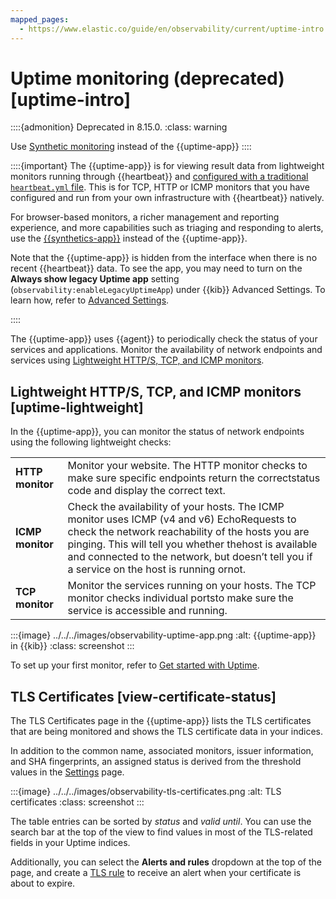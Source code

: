 ```yaml
---
mapped_pages:
  - https://www.elastic.co/guide/en/observability/current/uptime-intro.html
---
```


# Uptime monitoring (deprecated) [uptime-intro]

::::{admonition} Deprecated in 8.15.0.
:class: warning

Use [Synthetic monitoring](synthetic-monitoring.md) instead of the {{uptime-app}}
::::


::::{important}
The {{uptime-app}} is for viewing result data from lightweight monitors running through {{heartbeat}} and [configured with a traditional `heartbeat.yml` file](get-started-with-uptime.md). This is for TCP, HTTP or ICMP monitors that you have configured and run from your own infrastructure with {{heartbeat}} natively.

For browser-based monitors, a richer management and reporting experience, and more capabilities such as triaging and responding to alerts, use the [{{synthetics-app}}](synthetic-monitoring.md) instead of the {{uptime-app}}.

Note that the {{uptime-app}} is hidden from the interface when there is no recent {{heartbeat}} data. To see the app, you may need to turn on the **Always show legacy Uptime app** setting (`observability:enableLegacyUptimeApp`) under {{kib}} Advanced Settings. To learn how, refer to [Advanced Settings](asciidocalypse://docs/kibana/docs/reference/advanced-settings.md).

::::


The {{uptime-app}} uses {{agent}} to periodically check the status of your services and applications. Monitor the availability of network endpoints and services using [Lightweight HTTP/S, TCP, and ICMP monitors](synthetic-monitoring.md#monitoring-uptime).


## Lightweight HTTP/S, TCP, and ICMP monitors [uptime-lightweight]

In the {{uptime-app}}, you can monitor the status of network endpoints using the following lightweight checks:

|     |     |
| --- | --- |
| **HTTP monitor** | Monitor your website. The HTTP monitor checks to make sure specific endpoints return the correctstatus code and display the correct text. |
| **ICMP monitor** | Check the availability of your hosts. The ICMP monitor uses ICMP (v4 and v6) EchoRequests to check the network reachability of the hosts you are pinging. This will tell you whether thehost is available and connected to the network, but doesn’t tell you if a service on the host is running ornot. |
| **TCP monitor** | Monitor the services running on your hosts. The TCP monitor checks individual portsto make sure the service is accessible and running. |

:::{image} ../../../images/observability-uptime-app.png
:alt: {{uptime-app}} in {{kib}}
:class: screenshot
:::

To set up your first monitor, refer to [Get started with Uptime](get-started-with-uptime.md).


## TLS Certificates [view-certificate-status]

The TLS Certificates page in the {{uptime-app}} lists the TLS certificates that are being monitored and shows the TLS certificate data in your indices.

In addition to the common name, associated monitors, issuer information, and SHA fingerprints, an assigned status is derived from the threshold values in the [Settings](configure-settings.md) page.

:::{image} ../../../images/observability-tls-certificates.png
:alt: TLS certificates
:class: screenshot
:::

The table entries can be sorted by *status* and *valid until*. You can use the search bar at the top of the view to find values in most of the TLS-related fields in your Uptime indices.

Additionally, you can select the **Alerts and rules** dropdown at the top of the page, and create a [TLS rule](../incident-management/create-tls-certificate-rule.md) to receive an alert when your certificate is about to expire.
